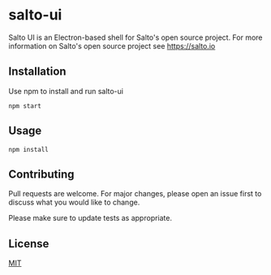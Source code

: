 # salto-ui

Salto UI is an Electron-based shell for Salto's open source project. For more information on Salto's open source project see https://salto.io

## Installation

Use npm to install and run salto-ui

```
npm start
```

## Usage

```
npm install
```

## Contributing
Pull requests are welcome. For major changes, please open an issue first to discuss what you would like to change.

Please make sure to update tests as appropriate.

## License
[MIT](https://choosealicense.com/licenses/mit/)